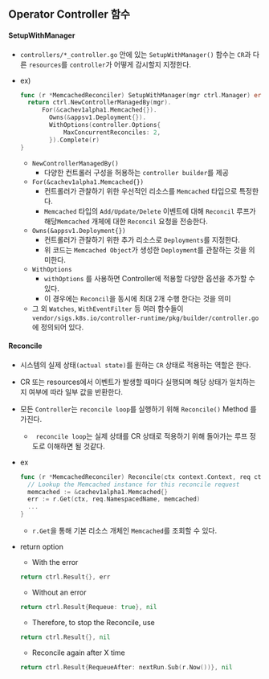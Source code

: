 ## Operator Controller 함수

#### SetupWithManager

- `controllers/*_controller.go` 안에 있는 `SetupWithManager()` 함수는 `CR`과 다른 `resources`를 `controller`가 어떻게 감시할지 지정한다.

- ex)

  ```go
  func (r *MemcachedReconciler) SetupWithManager(mgr ctrl.Manager) error {
  	return ctrl.NewControllerManagedBy(mgr).
  		For(&cachev1alpha1.Memcached{}).
          Owns(&appsv1.Deployment{}).
          WithOptions(controller.Options{
              MaxConcurrentReconciles: 2,
          }).Complete(r)
  }	
  ```

  - `NewControllerManagedBy()`
    - 다양한 컨트롤러 구성을 허용하는 `controller builder`를 제공
  - `For(&cachev1alpha1.Memcached{})`
    - 컨트롤러가 관찰하기 위한 우선적인 리소스를 `Memcached` 타입으로 특정한다.
    - `Memcached` 타입의 `Add/Update/Delete` 이벤트에 대해 `Reconcil` 루프가 해당`Memcached` 개체에 대한 `Reconcil` 요청을 전송한다.
  - `Owns(&appsv1.Deployment{})`
    - 컨트롤러가 관찰하기 위한 추가 리소스로 `Deployments`를 지정한다.
    - 위 코드는 `Memcached Object`가 생성한 `Deployment`를 관찰하는 것을 의미한다.
  - `WithOptions`
    - `withOptions` 를 사용하면 Controller에 적용할 다양한 옵션을 추가할 수 있다.
    - 이 경우에는 `Reconcil`을 동시에 최대 2개 수행 한다는 것을 의미
  - 그 외 `Watches`, `WithEventFilter` 등 여러 함수들이`vendor/sigs.k8s.io/controller-runtime/pkg/builder/controller.go` 에 정의되어 있다.



#### Reconcile

- 시스템의 실제 상태`(actual state)`를 원하는 `CR` 상태로 적용하는 역할은 한다.
- CR 또는 resources에서 이벤트가 발생할 때마다 실행되며 해당 상태가 일치하는지 여부에 따라 일부 값을 반환한다.
- 모든 `Controller`는 `reconcile loop`를 실행하기 위해  `Reconcile()` Method 를 가진다.
  - ` reconcile loop`는 실제 상태를 CR 상태로 적용하기 위해 돌아가는 루프 정도로 이해하면 될 것같다.

- ex

  ```go
  func (r *MemcachedReconciler) Reconcile(ctx context.Context, req ctrl.Request) (ctrl.Result, error) {
    // Lookup the Memcached instance for this reconcile request
    memcached := &cachev1alpha1.Memcached{}
    err := r.Get(ctx, req.NamespacedName, memcached)
    ...
  }
  ```

  - `r.Get`을 통해 기본 리소스 개체인 `Memcached`를 조회할 수 있다.

- return option

  - With the error

  ```go
  return ctrl.Result{}, err
  ```

  - Without an error

  ```go
  return ctrl.Result{Requeue: true}, nil
  ```

  - Therefore, to stop the Reconcile, use

  ```go
  return ctrl.Result{}, nil
  ```

  - Reconcile again after X time

  ```go
  return ctrl.Result{RequeueAfter: nextRun.Sub(r.Now())}, nil
  ```

  